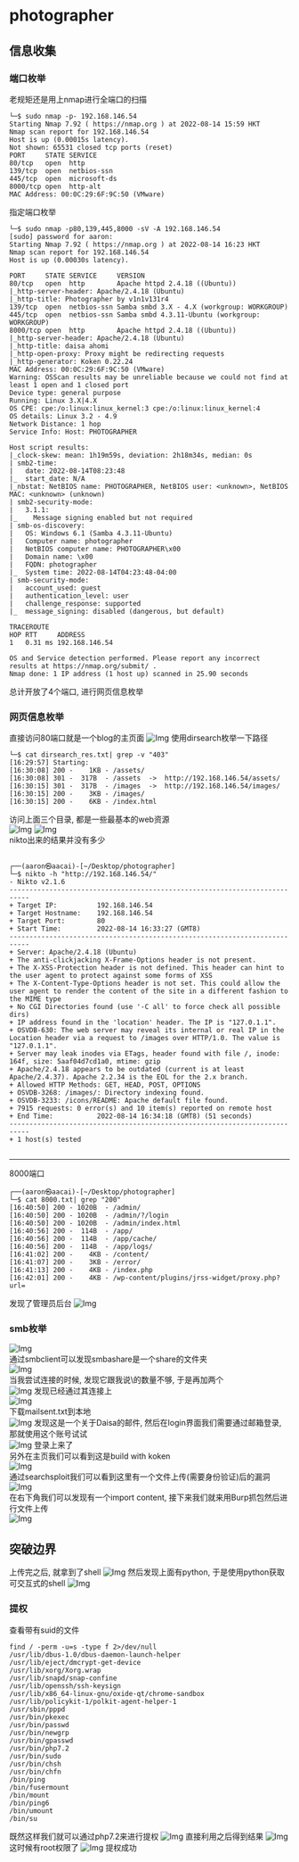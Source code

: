 # photographer
## 信息收集
### 端口枚举
老规矩还是用上nmap进行全端口的扫描
```
└─$ sudo nmap -p- 192.168.146.54            
Starting Nmap 7.92 ( https://nmap.org ) at 2022-08-14 15:59 HKT
Nmap scan report for 192.168.146.54
Host is up (0.00015s latency).
Not shown: 65531 closed tcp ports (reset)
PORT     STATE SERVICE
80/tcp   open  http
139/tcp  open  netbios-ssn
445/tcp  open  microsoft-ds
8000/tcp open  http-alt
MAC Address: 00:0C:29:6F:9C:50 (VMware)
```
指定端口枚举
```
└─$ sudo nmap -p80,139,445,8000 -sV -A 192.168.146.54
[sudo] password for aaron: 
Starting Nmap 7.92 ( https://nmap.org ) at 2022-08-14 16:23 HKT
Nmap scan report for 192.168.146.54
Host is up (0.00030s latency).

PORT     STATE SERVICE     VERSION
80/tcp   open  http        Apache httpd 2.4.18 ((Ubuntu))
|_http-server-header: Apache/2.4.18 (Ubuntu)
|_http-title: Photographer by v1n1v131r4
139/tcp  open  netbios-ssn Samba smbd 3.X - 4.X (workgroup: WORKGROUP)
445/tcp  open  netbios-ssn Samba smbd 4.3.11-Ubuntu (workgroup: WORKGROUP)
8000/tcp open  http        Apache httpd 2.4.18 ((Ubuntu))
|_http-server-header: Apache/2.4.18 (Ubuntu)
|_http-title: daisa ahomi
|_http-open-proxy: Proxy might be redirecting requests
|_http-generator: Koken 0.22.24
MAC Address: 00:0C:29:6F:9C:50 (VMware)
Warning: OSScan results may be unreliable because we could not find at least 1 open and 1 closed port
Device type: general purpose
Running: Linux 3.X|4.X
OS CPE: cpe:/o:linux:linux_kernel:3 cpe:/o:linux:linux_kernel:4
OS details: Linux 3.2 - 4.9
Network Distance: 1 hop
Service Info: Host: PHOTOGRAPHER

Host script results:
|_clock-skew: mean: 1h19m59s, deviation: 2h18m34s, median: 0s
| smb2-time: 
|   date: 2022-08-14T08:23:48
|_  start_date: N/A
|_nbstat: NetBIOS name: PHOTOGRAPHER, NetBIOS user: <unknown>, NetBIOS MAC: <unknown> (unknown)
| smb2-security-mode: 
|   3.1.1: 
|_    Message signing enabled but not required
| smb-os-discovery: 
|   OS: Windows 6.1 (Samba 4.3.11-Ubuntu)
|   Computer name: photographer
|   NetBIOS computer name: PHOTOGRAPHER\x00
|   Domain name: \x00
|   FQDN: photographer
|_  System time: 2022-08-14T04:23:48-04:00
| smb-security-mode: 
|   account_used: guest
|   authentication_level: user
|   challenge_response: supported
|_  message_signing: disabled (dangerous, but default)

TRACEROUTE
HOP RTT     ADDRESS
1   0.31 ms 192.168.146.54

OS and Service detection performed. Please report any incorrect results at https://nmap.org/submit/ .
Nmap done: 1 IP address (1 host up) scanned in 25.90 seconds

```
总计开放了4个端口, 进行网页信息枚举
### 网页信息枚举
直接访问80端口就是一个blog的主页面
![Img](../FILES/photographer/img-20220814162851.png)
使用dirsearch枚举一下路径
```
└─$ cat dirsearch_res.txt| grep -v "403"        
[16:29:57] Starting: 
[16:30:08] 200 -    1KB - /assets/
[16:30:08] 301 -  317B  - /assets  ->  http://192.168.146.54/assets/
[16:30:15] 301 -  317B  - /images  ->  http://192.168.146.54/images/
[16:30:15] 200 -    3KB - /images/
[16:30:15] 200 -    6KB - /index.html

```
访问上面三个目录, 都是一些最基本的web资源
<br>
![Img](../FILES/photographer/img-20220814163238.png)
![Img](../FILES/photographer/img-20220814163242.png)
<br>
nikto出来的结果并没有多少
```
                                                                                                                                                                                
┌──(aaron㉿aacai)-[~/Desktop/photographer]
└─$ nikto -h "http://192.168.146.54/"     
- Nikto v2.1.6
---------------------------------------------------------------------------
+ Target IP:          192.168.146.54
+ Target Hostname:    192.168.146.54
+ Target Port:        80
+ Start Time:         2022-08-14 16:33:27 (GMT8)
---------------------------------------------------------------------------
+ Server: Apache/2.4.18 (Ubuntu)
+ The anti-clickjacking X-Frame-Options header is not present.
+ The X-XSS-Protection header is not defined. This header can hint to the user agent to protect against some forms of XSS
+ The X-Content-Type-Options header is not set. This could allow the user agent to render the content of the site in a different fashion to the MIME type
+ No CGI Directories found (use '-C all' to force check all possible dirs)
+ IP address found in the 'location' header. The IP is "127.0.1.1".
+ OSVDB-630: The web server may reveal its internal or real IP in the Location header via a request to /images over HTTP/1.0. The value is "127.0.1.1".
+ Server may leak inodes via ETags, header found with file /, inode: 164f, size: 5aaf04d7cd1a0, mtime: gzip
+ Apache/2.4.18 appears to be outdated (current is at least Apache/2.4.37). Apache 2.2.34 is the EOL for the 2.x branch.
+ Allowed HTTP Methods: GET, HEAD, POST, OPTIONS 
+ OSVDB-3268: /images/: Directory indexing found.
+ OSVDB-3233: /icons/README: Apache default file found.
+ 7915 requests: 0 error(s) and 10 item(s) reported on remote host
+ End Time:           2022-08-14 16:34:18 (GMT8) (51 seconds)
---------------------------------------------------------------------------
+ 1 host(s) tested
                      
```

---
8000端口
```
┌──(aaron㉿aacai)-[~/Desktop/photographer]
└─$ cat 8000.txt| grep "200"            
[16:40:50] 200 - 1020B  - /admin/
[16:40:50] 200 - 1020B  - /admin/?/login
[16:40:50] 200 - 1020B  - /admin/index.html
[16:40:56] 200 -  114B  - /app/
[16:40:56] 200 -  114B  - /app/cache/
[16:40:56] 200 -  114B  - /app/logs/
[16:41:02] 200 -    4KB - /content/
[16:41:07] 200 -    3KB - /error/
[16:41:13] 200 -    4KB - /index.php
[16:42:01] 200 -    4KB - /wp-content/plugins/jrss-widget/proxy.php?url=

```

发现了管理员后台
![Img](../FILES/photographer/img-20220814164633.png)
### smb枚举
![Img](../FILES/photographer/img-20220814164733.png)
<br>
通过smbclient可以发现smbashare是一个share的文件夹
<br>
![Img](../FILES/photographer/img-20220814164817.png)
<br>
当我尝试连接的时候, 发现它跟我说\的数量不够, 于是再加两个
<br>
![Img](../FILES/photographer/img-20220814164834.png)
发现已经通过其连接上
<br>
![Img](../FILES/photographer/img-20220814164900.png)
<br>
下载mailsent.txt到本地
<br>
![Img](../FILES/photographer/img-20220814164928.png)
发现这是一个关于Daisa的邮件, 然后在login界面我们需要通过邮箱登录, 那就使用这个账号试试
<br>
![Img](../FILES/photographer/img-20220814165024.png)
登录上来了
<br>
另外在主页我们可以看到这是build with koken
<br>
![Img](../FILES/photographer/img-20220814165123.png)
<br>
通过searchsploit我们可以看到这里有一个文件上传(需要身份验证)后的漏洞
<br>
![Img](../FILES/photographer/img-20220814165254.png)
<br>
在右下角我们可以发现有一个import content, 接下来我们就来用Burp抓包然后进行文件上传
<br>
![Img](../FILES/photographer/img-20220814170640.png)

## 突破边界
上传完之后, 就拿到了shell
![Img](../FILES/photographer/img-20220814170846.png)
然后发现上面有python, 于是使用python获取可交互式的shell
![Img](../FILES/photographer/img-20220814170934.png)
### 提权
查看带有suid的文件
```
find / -perm -u=s -type f 2>/dev/null
/usr/lib/dbus-1.0/dbus-daemon-launch-helper
/usr/lib/eject/dmcrypt-get-device
/usr/lib/xorg/Xorg.wrap
/usr/lib/snapd/snap-confine
/usr/lib/openssh/ssh-keysign
/usr/lib/x86_64-linux-gnu/oxide-qt/chrome-sandbox
/usr/lib/policykit-1/polkit-agent-helper-1
/usr/sbin/pppd
/usr/bin/pkexec
/usr/bin/passwd
/usr/bin/newgrp
/usr/bin/gpasswd
/usr/bin/php7.2
/usr/bin/sudo
/usr/bin/chsh
/usr/bin/chfn
/bin/ping
/bin/fusermount
/bin/mount
/bin/ping6
/bin/umount
/bin/su
```
既然这样我们就可以通过php7.2来进行提权
![Img](../FILES/photographer/img-20220814171532.png)
直接利用之后得到结果
![Img](../FILES/photographer/img-20220814172034.png)
这时候有root权限了
![Img](../FILES/photographer/img-20220814172119.png)
提权成功